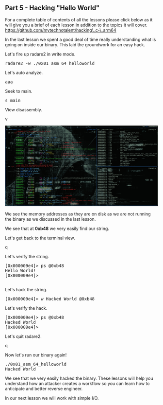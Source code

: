 ## Part 5 - Hacking "Hello World"

For a complete table of contents of all the lessons please click below as it will give you a brief of each lesson in addition to the topics it will cover. https://github.com/mytechnotalent/hacking\_c-\_arm64

In the last lesson we spent a good deal of time really understanding what is going on inside our binary. This laid the groundwork for an easy hack.

Let's fire up radare2 in write mode.

<pre spellcheck="false">radare2 -w ./0x01_asm_64_helloworld
</pre>

Let's auto analyze.

<pre spellcheck="false">aaa
</pre>

Seek to main.

<pre spellcheck="false">s main
</pre>

View disassembly.

<pre spellcheck="false">v
</pre>

<div class="slate-resizable-image-embed slate-image-embed__resize-bleed"><img src="/imgs/1606475269047.jpg"/></div>

We see the memory addresses as they are on disk as we are not running the binary as we discussed in the last lesson.

We see that at __0xb48__ we very easily find our string.

Let's get back to the terminal view.

<pre spellcheck="false">q
</pre>

Let's verify the string.

<pre spellcheck="false">[0x000009e4]&gt; ps @0xb48
Hello World!
[0x000009e4]&gt;

</pre>

Let's hack the string.

<pre spellcheck="false">[0x000009e4]&gt; w Hacked World @0xb48
</pre>

Let's verify the hack.

<pre spellcheck="false">[0x000009e4]&gt; ps @0xb48
Hacked World
[0x000009e4]&gt;
</pre>

Let's quit radare2.

<pre spellcheck="false">q
</pre>

Now let's run our binary again!

<pre spellcheck="false">./0x01_asm_64_helloworld
Hacked World
</pre>

We see that we very easily hacked the binary. These lessons will help you understand how an attacker creates a workflow so you can learn how to anticipate and better reverse engineer.

In our next lesson we will work with simple I/O.